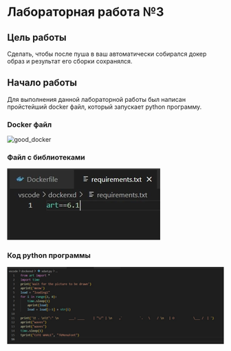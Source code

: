 # Лабораторная работа №3
## Цель работы
Сделать, чтобы после пуша в ваш автоматически собирался докер образ и результат его сборки сохранялся.

## Начало работы
Для выполнения данной лабораторной работы был написан пройстейший docker файл, который запускает python программу.

### Docker файл
![good_docker](./img/good_docker.jpg)

### Файл с библиотеками
![rec](./img/requirements.jpg)
### Код python программы
![code](./img/code.jpg)
